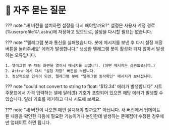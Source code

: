 # 📌 자주 묻는 질문

??? note "새 버전을 설치하면 설정을 다시 해야할까요?"
    설정은 사용자 계정 경로(%userprofile%\\.astra)에 저장하고 있으므로, 설정을 다시할 필요는 없습니다.

??? note "'텔레그램 봇과 통신을 실패했습니다. 봇에 메시지를 보낸 후 다시 설정 저장 버튼을 눌러주세요' 에러가 발생합니다."
    생성한 텔레그램 봇이 활성화 되지 않아서 발생하는 오류입니다.

    1. 텔레그램 봇 채팅 화면을 열어서 메시지를 보냅니다. (어떤 메시지든 상관없습니다.)
    2. Astra 에서 다시 "설정 저장" 버튼을 누릅니다.
    3. 정상적으로 인식이 되면, 텔레그램 봇에 "텔레그램 동작확인" 메시지가 보내집니다.

??? note "could not convert to string to float: '$12.34' 에러가 발생합니다" 
    시트 주문표에서 가격 입력하는 셀에 달러($) 기호가 포함되어 있으면 해당 에러가 발생할 수 있습니다. 달러 기호를 제거하고 다시 시도해 보세요.

??? note "새 버전이 나오면 매번 설치해야 할까요?"
    아닙니다. 새 버전에서 업데이트된 내용을 확인한 다음에 필요한 기능이거나 본인한테 발생하는 문제점이 수정된 경우에만 업데이트 하면 됩니다.